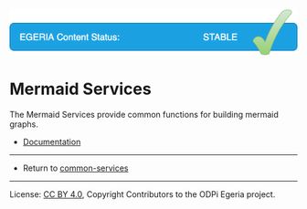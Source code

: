 <!-- SPDX-License-Identifier: CC-BY-4.0 -->
<!-- Copyright Contributors to the ODPi Egeria project. -->

![Released](../../../images/egeria-content-status-released.png#pagewidth)

# Mermaid Services

The Mermaid Services provide common functions for building mermaid graphs.

* [Documentation](https://egeria-project.org/services/mermaid-services)


----
* Return to [common-services](..)


----
License: [CC BY 4.0](https://creativecommons.org/licenses/by/4.0/),
Copyright Contributors to the ODPi Egeria project.